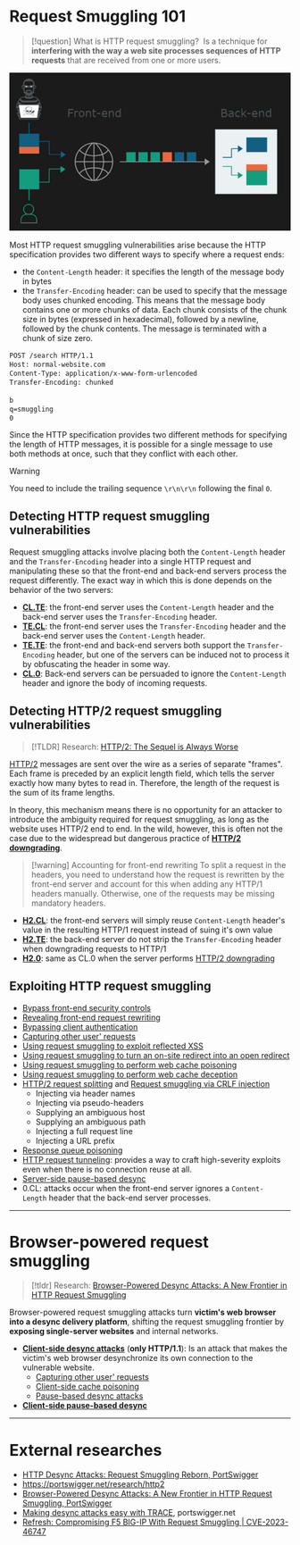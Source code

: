 # Request Smuggling 101

>[!question] What is HTTP request smuggling?
> Is a technique for **interfering with the way a web site processes sequences of HTTP requests** that are received from one or more users.

![](zzz_res/attachments/Pasted%20image%2020230402154059.png)

 Most HTTP request smuggling vulnerabilities arise because the HTTP specification provides two different ways to specify where a request ends: 
 - the `Content-Length` header: it specifies the length of the message body in bytes
 - the `Transfer-Encoding` header: can be used to specify that the message body uses chunked encoding. This means that the message body contains one or more chunks of data. Each chunk consists of the chunk size in bytes (expressed in hexadecimal), followed by a newline, followed by the chunk contents. The message is terminated with a chunk of size zero.
```http
POST /search HTTP/1.1
Host: normal-website.com
Content-Type: application/x-www-form-urlencoded
Transfer-Encoding: chunked

b
q=smuggling
0
```

Since the HTTP specification provides two different methods for specifying the length of HTTP messages, it is possible for a single message to use both methods at once, such that they conflict with each other.

>[!warning]
>You need to include the trailing sequence `\r\n\r\n` following the final `0`.

## Detecting HTTP request smuggling vulnerabilities

Request smuggling attacks involve placing both the `Content-Length` header and the `Transfer-Encoding` header into a single HTTP request and manipulating these so that the front-end and back-end servers process the request differently. The exact way in which this is done depends on the behavior of the two servers:

-   **[CL.TE](CL.TE%20smuggling%20vulnerabilities.md)**: the front-end server uses the `Content-Length` header and the back-end server uses the `Transfer-Encoding` header.
-   **[TE.CL](TE.CL%20smuggling%20vulnerabilities.md)**: the front-end server uses the `Transfer-Encoding` header and the back-end server uses the `Content-Length` header.
-   **[TE.TE](TE.TE%20smuggling%20vulnerabilities.md)**: the front-end and back-end servers both support the `Transfer-Encoding` header, but one of the servers can be induced not to process it by obfuscating the header in some way.
-   **[CL.0](CL.0%20smuggling%20vulnerabilities.md)**: Back-end servers can be persuaded to ignore the `Content-Length` header and ignore the body of incoming requests.

## Detecting HTTP/2 request smuggling vulnerabilities

>[!TLDR] Research: 
> [HTTP/2: The Sequel is Always Worse](https://portswigger.net/research/http2)

[HTTP/2](HTTP-2.md) messages are sent over the wire as a series of separate "frames". Each frame is preceded by an explicit length field, which tells the server exactly how many bytes to read in. Therefore, the length of the request is the sum of its frame lengths.

In theory, this mechanism means there is no opportunity for an attacker to introduce the ambiguity required for request smuggling, as long as the website uses HTTP/2 end to end. In the wild, however, this is often not the case due to the widespread but dangerous practice of **[HTTP/2 downgrading](HTTP-2%20downgrading.md)**.

>[!warning] Accounting for front-end rewriting
>To split a request in the headers, you need to understand how the request is rewritten by the front-end server and account for this when adding any HTTP/1 headers manually. Otherwise, one of the requests may be missing mandatory headers.

-   **[H2.CL](H2.CL%20smuggling%20vulnerabilities.md)**: the front-end servers will simply reuse `Content-Length` header's value in the resulting HTTP/1 request instead of suing it's own value
-   **[H2.TE](H2.TE%20smuggling%20vulnerabilities.md)**: the back-end server do not strip the `Transfer-Encoding` header when downgrading requests to HTTP/1
-   **[H2.0](H2.0%20smuggling%20vulnerabilities.md)**: same as CL.0 when the server performs [HTTP/2 downgrading](HTTP-2%20downgrading.md)

## Exploiting HTTP request smuggling

- [Bypass front-end security controls](Exploiting%20HTTP%20Request%20Smuggling.md#Bypass%20front-end%20security%20controls)
- [Revealing front-end request rewriting](Exploiting%20HTTP%20Request%20Smuggling.md#Revealing%20front-end%20request%20rewriting)
- [Bypassing client authentication](Exploiting%20HTTP%20Request%20Smuggling.md#Bypassing%20client%20authentication)
- [Capturing other user' requests](Exploiting%20HTTP%20Request%20Smuggling.md#Capturing%20other%20user'%20requests)
- [Using request smuggling to exploit reflected XSS](Exploiting%20HTTP%20Request%20Smuggling.md#Using%20request%20smuggling%20to%20exploit%20reflected%20XSS)
- [Using request smuggling to turn an on-site redirect into an open redirect](Exploiting%20HTTP%20Request%20Smuggling.md#Using%20request%20smuggling%20to%20turn%20an%20on-site%20redirect%20into%20an%20open%20redirect)
- [Using request smuggling to perform web cache poisoning](Exploiting%20HTTP%20Request%20Smuggling.md#Using%20request%20smuggling%20to%20perform%20web%20cache%20poisoning)
- [Using request smuggling to perform web cache deception](Exploiting%20HTTP%20Request%20Smuggling.md#Using%20request%20smuggling%20to%20perform%20web%20cache%20deception)
- [HTTP/2 request splitting](Exploiting%20Advanced%20Request%20Smuggling.md#HTTP/2%20request%20splitting) and [Request smuggling via CRLF injection](Exploiting%20Advanced%20Request%20Smuggling.md#Request%20smuggling%20via%20CRLF%20injection)
	- Injecting via header names
	- Injecting via pseudo-headers
	- Supplying an ambiguous host
	- Supplying an ambiguous path
	- Injecting a full request line
	- Injecting a URL prefix
- [Response queue poisoning](Exploiting%20Advanced%20Request%20Smuggling.md#Response%20queue%20poisoning)
- [HTTP request tunneling](Exploiting%20Advanced%20Request%20Smuggling.md#HTTP%20request%20tunneling): provides a way to craft high-severity exploits even when there is no connection reuse at all.
- [Server-side pause-based desync](Pause-based%20desync%20attacks.md#Server-side%20pause-based%20desync)
- 0.CL: attacks occur when the front-end server ignores a `Content-Length` header that the back-end server processes.

---

# Browser-powered request smuggling

> [!tldr] Research:
> [Browser-Powered Desync Attacks: A New Frontier in HTTP Request Smuggling](https://portswigger.net/research/browser-powered-desync-attacks)

Browser-powered request smuggling attacks turn **victim's web browser into a desync delivery platform**, shifting the request smuggling frontier by **exposing single-server websites** and internal networks.

-   **[Client-side desync attacks](Client-side%20desync%20attacks.md)** (**only HTTP/1.1**): Is an attack that makes the victim's web browser desynchronize its own connection to the vulnerable website.
	- [Capturing other user' requests](Client-side%20desync%20attacks.md#Capturing%20other%20user'%20requests)
	- [Client-side cache poisoning](Client-side%20desync%20attacks.md#Client-side%20cache%20poisoning)
	- [Pause-based desync attacks](Client-side%20desync%20attacks.md#Pause-based%20desync%20attacks)
- **[Client-side pause-based desync](Pause-based%20desync%20attacks.md#Client-side%20pause-based%20desync)**

---

# External researches

- [HTTP Desync Attacks: Request Smuggling Reborn, PortSwigger](https://portswigger.net/research/http-desync-attacks-request-smuggling-reborn)
- https://portswigger.net/research/http2
- [Browser-Powered Desync Attacks: A New Frontier in HTTP Request Smuggling, PortSwigger](https://portswigger.net/research/browser-powered-desync-attacks)
- [Making desync attacks easy with TRACE](https://portswigger.net/research/trace-desync-attack), portswigger.net
- [Refresh: Compromising F5 BIG-IP With Request Smuggling | CVE-2023-46747](../../Readwise/Articles/Michael%20Weber%20-%20Refresh%20Compromising%20F5%20BIG-IP%20With%20Request%20Smuggling%20%20CVE-2023-46747.md)